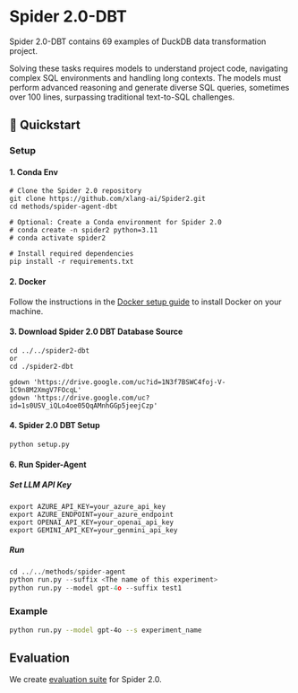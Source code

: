 # Spider 2.0-DBT

Spider 2.0-DBT contains 69 examples of DuckDB data transformation project.

Solving these tasks requires models to understand project code, navigating complex SQL environments and handling long contexts. The models must perform advanced reasoning and generate diverse SQL queries, sometimes over 100 lines, surpassing traditional text-to-SQL challenges.


## 🚀 Quickstart

### Setup

#### 1. Conda Env
```
# Clone the Spider 2.0 repository
git clone https://github.com/xlang-ai/Spider2.git
cd methods/spider-agent-dbt

# Optional: Create a Conda environment for Spider 2.0
# conda create -n spider2 python=3.11
# conda activate spider2

# Install required dependencies
pip install -r requirements.txt
```
#### 2. Docker

Follow the instructions in the [Docker setup guide](https://docs.docker.com/engine/install/) to install Docker on your machine.


#### 3. Download Spider 2.0 DBT Database Source
```
cd ../../spider2-dbt 
or
cd ./spider2-dbt

gdown 'https://drive.google.com/uc?id=1N3f7BSWC4foj-V-1C9n8M2XmgV7FOcqL'
gdown 'https://drive.google.com/uc?id=1s0USV_iQLo4oe05QqAMnhGGp5jeejCzp'

```

#### 4. **Spider 2.0 DBT Setup**
```
python setup.py
```


#### 6. Run Spider-Agent

##### Set LLM API Key

```
export AZURE_API_KEY=your_azure_api_key
export AZURE_ENDPOINT=your_azure_endpoint
export OPENAI_API_KEY=your_openai_api_key
export GEMINI_API_KEY=your_genmini_api_key
```

##### Run 


```python
cd ../../methods/spider-agent
python run.py --suffix <The name of this experiment>
python run.py --model gpt-4o --suffix test1
```

### Example

```bash
python run.py --model gpt-4o --s experiment_name
```


## Evaluation

We create [evaluation suite](./evaluation_suite) for Spider 2.0.

